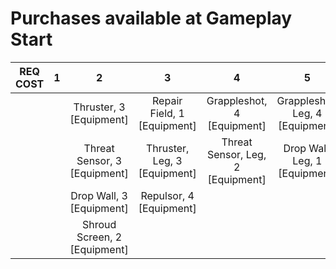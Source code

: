 # Purchases available at Gameplay Start

| **REQ COST** | **1** |            **2**             |            **3**             |               **4**               |              **5**              | **6** | **7** | **8** | **9** |
| :----------: | :---: | :--------------------------: | :--------------------------: | :-------------------------------: | :-----------------------------: | :---: | :---: | :---: | :---: |
|              |       |   Thruster, 3 [Equipment]    | Repair Field, 1 [Equipment]  |    Grappleshot, 4 [Equipment]     | Grappleshot, Leg, 4 [Equipment] |       |       |       |       |
|              |       | Threat Sensor, 3 [Equipment] | Thruster, Leg, 3 [Equipment] | Threat Sensor, Leg, 2 [Equipment] |  Drop Wall, Leg, 1 [Equipment]  |       |       |       |       |
|              |       |   Drop Wall, 3 [Equipment]   |   Repulsor, 4 [Equipment]    |                                   |                                 |       |       |       |       |
|              |       | Shroud Screen, 2 [Equipment] |                              |                                   |                                 |       |       |       |       |
